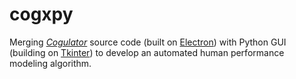 # cogxpy

Merging <i><a href = "https://github.com/Cogulator/Cogulator">Cogulator</a></i> source code (built on <a href = "electronjs.org">Electron</a>) with Python GUI (building on <a href="https://docs.python.org/3/library/tkinter.html">Tkinter</a>) to develop an automated human performance modeling algorithm.  
